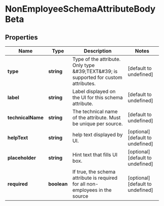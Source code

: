 # NonEmployeeSchemaAttributeBodyBeta

## Properties

Name | Type | Description | Notes
------------ | ------------- | ------------- | -------------
**type** | **string** | Type of the attribute. Only type \&#39;TEXT\&#39; is supported for custom attributes. | [default to undefined]
**label** | **string** | Label displayed on the UI for this schema attribute. | [default to undefined]
**technicalName** | **string** | The technical name of the attribute. Must be unique per source. | [default to undefined]
**helpText** | **string** | help text displayed by UI. | [optional] [default to undefined]
**placeholder** | **string** | Hint text that fills UI box. | [optional] [default to undefined]
**required** | **boolean** | If true, the schema attribute is required for all non-employees in the source | [optional] [default to undefined]

